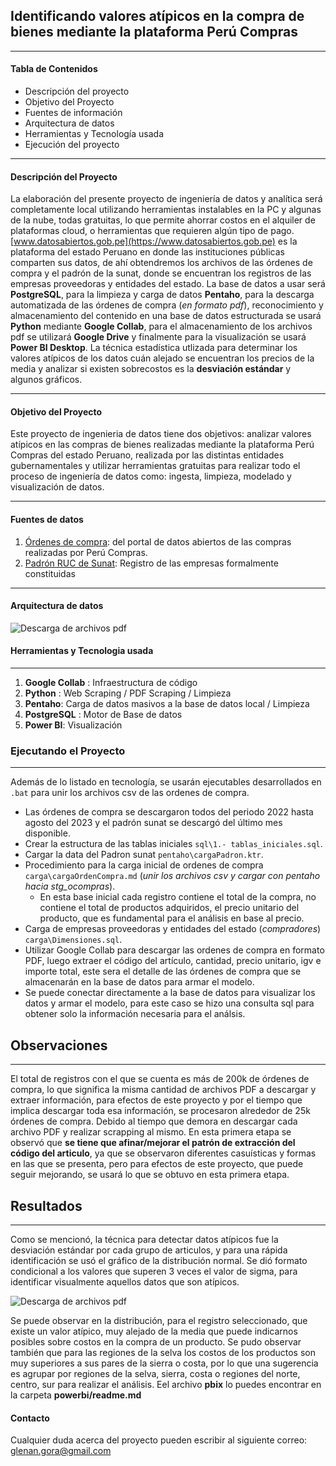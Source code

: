 ## Identificando valores atípicos en la compra de bienes mediante la plataforma Perú Compras
---
#### Tabla de Contenidos

* Descripción del proyecto
* Objetivo del Proyecto
* Fuentes de información
* Arquitectura de datos
* Herramientas y Tecnología usada
* Ejecución del proyecto

---
#### Descripción del Proyecto
La elaboración del presente proyecto de ingeniería de datos y analítica será completamente local utilizando herramientas instalables en la PC y algunas de la nube, todas gratuitas, lo que permite ahorrar costos en el alquiler de plataformas cloud, o herramientas que requieren algún tipo de pago.
[www.datosabiertos.gob.pe](https://www.datosabiertos.gob.pe) es la plataforma del estado Peruano en donde las instituciones públicas comparten sus datos, de ahí obtendremos los archivos de las órdenes de compra y el padrón de la sunat, donde se encuentran los registros de las empresas proveedoras y entidades del estado.
La base de datos a usar será **PostgreSQL**, para la limpieza y carga de datos **Pentaho**, para la descarga automatizada de las órdenes de compra (*en formato pdf*), reconocimiento y almacenamiento del contenido en una base de datos estructurada se usará **Python** mediante **Google Collab**, para el almacenamiento de los archivos pdf se utilizará **Google Drive** y finalmente para la visualización se usará **Power BI Desktop**.
La técnica estadística utlizada para determinar los valores atípicos de los datos cuán alejado se encuentran los precios de la media y analizar si existen sobrecostos es la **desviación estándar** y algunos gráficos.

---
#### Objetivo del Proyecto
Este proyecto de ingenieria de datos tiene dos objetivos: analizar valores atípicos en las compras de bienes realizadas mediante la plataforma Perú Compras del estado Peruano, realizada por las distintas entidades gubernamentales y utilizar herramientas gratuitas para realizar todo el proceso de ingeniería de datos como: ingesta, limpieza, modelado y visualización de datos.

---
#### Fuentes de datos

1. [Órdenes de compra](https://www.datosabiertos.gob.pe/dataset/%C3%B3rdenes-de-compra-realizadas-trav%C3%A9s-de-los-cat%C3%A1logos-electr%C3%B3nicos-central-de-compras): del portal de datos abiertos de las compras realizadas por Perú Compras.
2. [Padrón RUC de Sunat](https://www.datosabiertos.gob.pe/dataset/padr%C3%B3n-ruc-superintendencia-nacional-de-aduanas-y-de-administraci%C3%B3n-tributaria-sunat-0): Registro de las empresas formalmente constituidas

---

#### Arquitectura de datos

<image src="/images/arquitectura.png" alt="Descarga de archivos pdf">

#### Herramientas y Tecnologia usada
---
1. **Google Collab** : Infraestructura de código
2. **Python** : Web Scraping / PDF Scraping / Limpieza
3. **Pentaho**: Carga de datos masivos a la base de datos local / Limpieza
4. **PostgreSQL** : Motor de Base de datos
5. **Power BI**: Visualización 

### Ejecutando el Proyecto
---
Además de lo listado en tecnología, se usarán ejecutables desarrollados en `.bat` para unir los archivos csv de las ordenes de compra.
* Las órdenes de compra se descargaron todos del periodo 2022 hasta agosto del 2023 y el padrón sunat se descargó del último mes disponible.
* Crear la estructura de las tablas iniciales `sql\1.- tablas_iniciales.sql`.
* Cargar la data del Padron sunat `pentaho\cargaPadron.ktr`.
* Procedimiento para la carga inicial de ordenes de compra `carga\cargaOrdenCompra.md` (*unir los archivos csv y cargar con pentaho hacia stg_ocompras*).
  * En esta base inicial cada registro contiene el total de la compra, no contiene el total de productos adquiridos, el precio unitario del producto, que es fundamental para el análisis en base al precio.
* Carga de empresas proveedoras y entidades del estado (*compradores*) `carga\Dimensiones.sql`.
* Utilizar Google Collab para descargar las ordenes de compra en formato PDF, luego extraer el código del artículo, cantidad, precio unitario, igv e importe total, este sera el detalle de las órdenes de compra que se almacenarán en la base de datos para armar el modelo.
* Se puede conectar directamente a la base de datos para visualizar los datos y armar el modelo, para este caso se hizo una consulta sql para obtener solo la información necesaria para el análsis.

## Observaciones
---
El total de registros con el que se cuenta es más de 200k de órdenes de compra, lo que significa la misma cantidad de archivos PDF a descargar y extraer información, para efectos de este proyecto y por el tiempo que implica descargar toda esa información, se procesaron alrededor de 25k órdenes de compra. Debido al tiempo que demora en descargar cada archivo PDF y realizar scrapping al mismo.
En esta primera etapa se observó que **se tiene que afinar/mejorar el patrón de extracción del código del articulo**, ya que se observaron diferentes casuísticas y formas en las que se presenta, pero para efectos de este proyecto, que puede seguir mejorando, se usará lo que se obtuvo en esta primera etapa.

## Resultados
---
Como se mencionó, la técnica para detectar datos atípicos fue la desviación estándar por cada grupo de articulos, y para una rápida identificación se usó el gráfico de la distribución normal.
Se dió formato condicional a los valores que superen 3 veces el valor de sigma, para identificar visualmente aquellos datos que son atípicos.

<image src="/images/Tablero.png" alt="Descarga de archivos pdf">

Se puede observar en la distribución, para el registro seleccionado, que existe un valor atípico, muy alejado de la media que puede indicarnos posibles sobre costos en la compra de un producto.
Se pudo observar también que para las regiones de la selva los costos de los productos son muy superiores a sus pares de la sierra o costa, por lo que una sugerencia es agrupar por regiones de la selva, sierra, costa o regiones del norte, centro, sur para realizar el análisis.
Eel archivo **pbix** lo puedes encontrar en la carpeta **powerbi/readme.md**

#### Contacto
Cualquier duda acerca del proyecto pueden escribir al siguiente correo: glenan.gora@gmail.com
